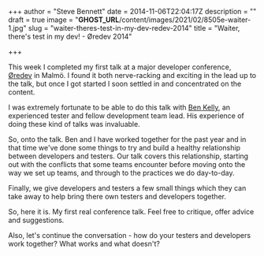 +++
author = "Steve Bennett"
date = 2014-11-06T22:04:17Z
description = ""
draft = true
image = "__GHOST_URL__/content/images/2021/02/8505e-waiter-1.jpg"
slug = "waiter-theres-test-in-my-dev-redev-2014"
title = "Waiter, there's test in my dev! - Øredev 2014"

+++


This week I completed my first talk at a major developer conference, [Øredev](http://www.oredev.org/2014) in Malmö. I found it both nerve-racking and exciting in the lead up to the talk, but once I got started I soon settled in and concentrated on the content.

I was extremely fortunate to be able to do this talk with [Ben Kelly](http://testjutsu.com/), an experienced tester and fellow development team lead. His experience of doing these kind of talks was invaluable.

So, onto the talk. Ben and I have worked together for the past year and in that time we've done some things to try and build a healthy relationship between developers and testers. Our talk covers this relationship, starting out with the conflicts that some teams encounter before moving onto the way we set up teams, and through to the practices we do day-to-day.

Finally, we give developers and testers a few small things which they can take away to help bring there own testers and developers together.

So, here it is. My first real conference talk. Feel free to critique, offer advice and suggestions.

Also, let's continue the conversation - how do your testers and developers work together? What works and what doesn't?



